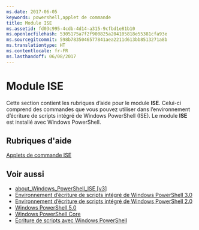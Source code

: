 ```yaml
---
ms.date: 2017-06-05
keywords: powershell,applet de commande
title: Module ISE
ms.assetid: fd03c995-4cdb-4d14-a315-9cfbd1e81b10
ms.openlocfilehash: 5305175a7f2f900825a204105818e55381cfa93e
ms.sourcegitcommit: 598b7835046577841aea2211d613bb8513271a8b
ms.translationtype: HT
ms.contentlocale: fr-FR
ms.lasthandoff: 06/08/2017
---
```

# <a name="ise-module"></a>Module ISE
Cette section contient les rubriques d’aide pour le module **ISE**. Celui-ci comprend des commandes que vous pouvez utiliser dans l’environnement d’écriture de scripts intégré de Windows PowerShell (ISE). Le module **ISE** est installé avec Windows PowerShell.

## <a name="help-topics"></a>Rubriques d'aide
[Applets de commande ISE](http://go.microsoft.com/fwlink/?LinkID=254686)

## <a name="see-also"></a>Voir aussi
- [about_Windows_PowerShell_ISE [v3]](https://technet.microsoft.com/en-us/library/dfa54d47-60c6-4fff-8197-c747e8d411bb)
- [Environnement d’écriture de scripts intégré de Windows PowerShell 3.0](http://go.microsoft.com/fwlink/?LinkId=254681)
- [Environnement d’écriture de scripts intégré de Windows PowerShell 2.0](http://go.microsoft.com/fwlink/?LinkID=238569)
- [Windows PowerShell 5.0](../core-modules/Windows-PowerShell-5.0.md)
- [Windows PowerShell Core](https://technet.microsoft.com/en-us/library/4b75f1e4-f327-48f3-92ab-bf5435094d41)
- [Écriture de scripts avec Windows PowerShell](../../getting-started/fundamental/Scripting-with-Windows-PowerShell.md)

